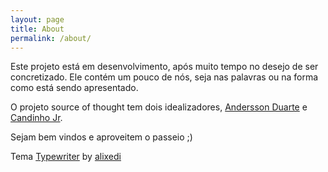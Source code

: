 ```yaml
---
layout: page
title: About
permalink: /about/
---
```


Este projeto está em desenvolvimento, após muito tempo no desejo de ser concretizado. Ele contém um pouco de nós, seja nas palavras ou na forma como está sendo apresentado.

O projeto source of thought tem dois idealizadores, [Andersson Duarte](https://www.facebook.com/anderssonphd) e [Candinho Jr](https://candinhojr.github.io/).

Sejam bem vindos e aproveitem o passeio ;)

Tema <a href="https://github.com/alixedi/typewriter" rel="noopener noreferrer" target="_blank">Typewriter</a>
 by <a href="http://twitter.com/alixedi" rel="noopener noreferrer" target="_blank">alixedi</a>
